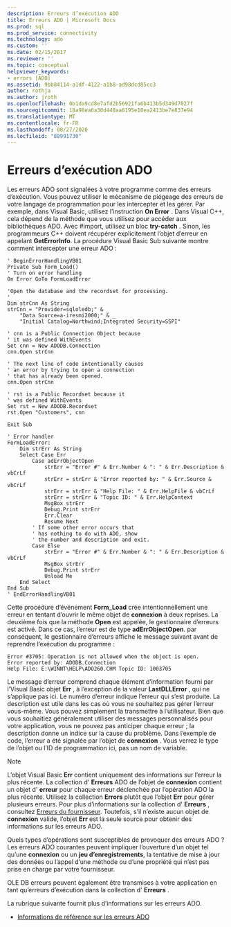 ```yaml
---
description: Erreurs d’exécution ADO
title: Erreurs ADO | Microsoft Docs
ms.prod: sql
ms.prod_service: connectivity
ms.technology: ado
ms.custom: ''
ms.date: 02/15/2017
ms.reviewer: ''
ms.topic: conceptual
helpviewer_keywords:
- errors [ADO]
ms.assetid: 9bb84114-a1df-4122-a1b8-ad98dcd85cc3
author: rothja
ms.author: jroth
ms.openlocfilehash: 0b1da9cd8e7afd2b56921fa6b413b5d349d7027f
ms.sourcegitcommit: 18a98ea6a30d448aa6195e10ea2413be7e837e94
ms.translationtype: MT
ms.contentlocale: fr-FR
ms.lasthandoff: 08/27/2020
ms.locfileid: "88991730"
---
```

# <a name="ado-run-time-errors"></a>Erreurs d’exécution ADO
Les erreurs ADO sont signalées à votre programme comme des erreurs d’exécution. Vous pouvez utiliser le mécanisme de piégeage des erreurs de votre langage de programmation pour les intercepter et les gérer. Par exemple, dans Visual Basic, utilisez l’instruction **On Error** . Dans Visual C++, cela dépend de la méthode que vous utilisez pour accéder aux bibliothèques ADO. Avec #import, utilisez un bloc **try-catch** . Sinon, les programmeurs C++ doivent récupérer explicitement l’objet d’erreur en appelant **GetErrorInfo**. La procédure Visual Basic Sub suivante montre comment intercepter une erreur ADO :

```
' BeginErrorHandlingVB01
Private Sub Form_Load()
' Turn on error handling
On Error GoTo FormLoadError

'Open the database and the recordset for processing.
'
Dim strCnn As String
strCnn = "Provider=sqloledb;" & _
    "Data Source=a-iresmi2000;" & _
    "Initial Catalog=Northwind;Integrated Security=SSPI"

' cnn is a Public Connection Object because
' it was defined WithEvents
Set cnn = New ADODB.Connection
cnn.Open strCnn

' The next line of code intentionally causes
' an error by trying to open a connection
' that has already been opened.
cnn.Open strCnn

' rst is a Public Recordset because it
' was defined WithEvents
Set rst = New ADODB.Recordset
rst.Open "Customers", cnn

Exit Sub

' Error handler
FormLoadError:
    Dim strErr As String
    Select Case Err
        Case adErrObjectOpen
            strErr = "Error #" & Err.Number & ": " & Err.Description & vbCrLf
            strErr = strErr & "Error reported by: " & Err.Source & vbCrLf
            strErr = strErr & "Help File: " & Err.HelpFile & vbCrLf
            strErr = strErr & "Topic ID: " & Err.HelpContext
            MsgBox strErr
            Debug.Print strErr
            Err.Clear
            Resume Next
        ' If some other error occurs that
        ' has nothing to do with ADO, show
        ' the number and description and exit.
        Case Else
            strErr = "Error #" & Err.Number & ": " & Err.Description & vbCrLf
            MsgBox strErr
            Debug.Print strErr
            Unload Me
    End Select
End Sub
' EndErrorHandlingVB01
```

 Cette procédure d’événement **Form_Load** crée intentionnellement une erreur en tentant d’ouvrir le même objet de **connexion** à deux reprises. La deuxième fois que la méthode **Open** est appelée, le gestionnaire d’erreurs est activé. Dans ce cas, l’erreur est de type **adErrObjectOpen**. par conséquent, le gestionnaire d’erreurs affiche le message suivant avant de reprendre l’exécution du programme :

```
Error #3705: Operation is not allowed when the object is open.
Error reported by: ADODB.Connection
Help File: E:\WINNT\HELP\ADO260.CHM Topic ID: 1003705
```

 Le message d’erreur comprend chaque élément d’information fourni par l’Visual Basic objet **Err** , à l’exception de la valeur **LastDLLError** , qui ne s’applique pas ici. Le numéro d’erreur indique l’erreur qui s’est produite. La description est utile dans les cas où vous ne souhaitez pas gérer l’erreur vous-même. Vous pouvez simplement la transmettre à l’utilisateur. Bien que vous souhaitiez généralement utiliser des messages personnalisés pour votre application, vous ne pouvez pas anticiper chaque erreur ; la description donne un indice sur la cause du problème. Dans l’exemple de code, l’erreur a été signalée par l’objet de **connexion** . Vous verrez le type de l’objet ou l’ID de programmation ici, pas un nom de variable.

> [!NOTE]
>  L’objet Visual Basic **Err** contient uniquement des informations sur l’erreur la plus récente. La collection d' **Erreurs** ADO de l’objet de **connexion** contient un objet d' **erreur** pour chaque erreur déclenchée par l’opération ADO la plus récente. Utilisez la collection **Errors** plutôt que l’objet **Err** pour gérer plusieurs erreurs. Pour plus d’informations sur la collection d' **Erreurs** , consultez [Erreurs du fournisseur](./provider-errors.md). Toutefois, s’il n’existe aucun objet de **connexion** valide, l’objet **Err** est la seule source pour obtenir des informations sur les erreurs ADO.

 Quels types d’opérations sont susceptibles de provoquer des erreurs ADO ? Les erreurs ADO courantes peuvent impliquer l’ouverture d’un objet tel qu’une **connexion** ou un **jeu d’enregistrements**, la tentative de mise à jour des données ou l’appel d’une méthode ou d’une propriété qui n’est pas prise en charge par votre fournisseur.

 OLE DB erreurs peuvent également être transmises à votre application en tant qu’erreurs d’exécution dans la collection d' **Erreurs** .

 La rubrique suivante fournit plus d’informations sur les erreurs ADO.

-   [Informations de référence sur les erreurs ADO](./ado-error-reference.md)